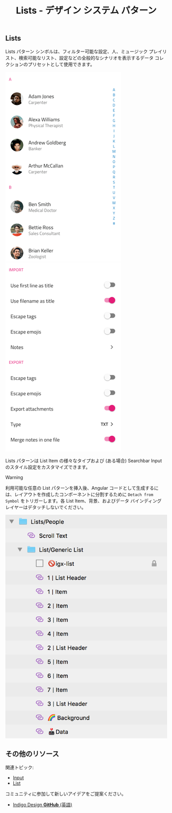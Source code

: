 ﻿---
title: Lists - デザイン システム パターン
_description: Lists パターン シンボルは情報のコレクションを体系化するためにリストを使用するシナリオを表します。
_keywords: デザイン システム, Sketch, Ignite UI for Angular, パターン, UI ライブラリ, ウィジェット
_language: ja
---

## Lists

Lists パターン シンボルは、フィルター可能な設定、人、ミュージック プレイリスト、検索可能なリスト、設定などの全般的なシナリオを表示するデータ コレクションのプリセットとして使用できます。

<img src="../images/lists_people.png" srcset="../images/lists_people@2x.png 2x" />
<img src="../images/lists_settings.png" srcset="../images/lists_settings@2x.png 2x" />

Lists パターンは List Item の様々なタイプおよび (ある場合) Searchbar Input のスタイル設定をカスタマイズできます。

> [!WARNING]
> 利用可能な任意の List パターンを挿入後、Angular コードとして生成するには、レイアウトを作成したコンポーネントに分割するために `Detach from Symbol` をトリガーします。各 List Item、背景、およびデータ バインディング レイヤーはデタッチしないでください。

<img src="../images/lists_detach.png" />

## その他のリソース

関連トピック:

- [Input](../components/input.md)
- [List](../components/list.md)
  <div class="divider--half"></div>

コミュニティに参加して新しいアイデアをご提案ください。

- [Indigo Design **GitHub** (英語)](https://github.com/IgniteUI/design-system-docfx)
